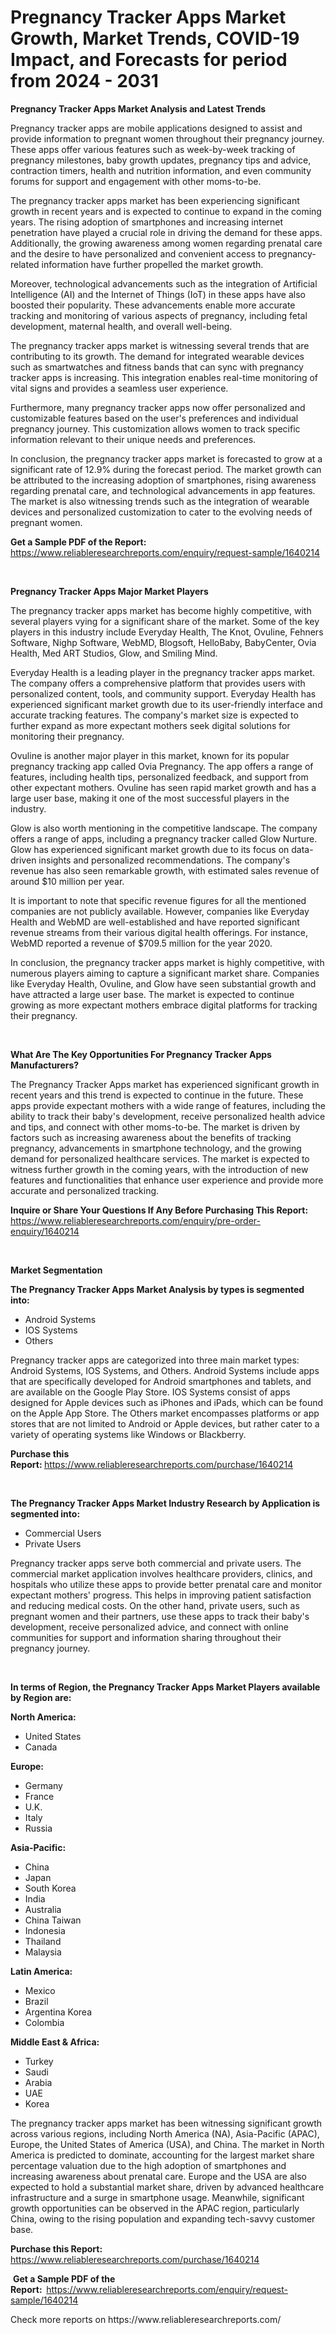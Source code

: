 <p><h1>Pregnancy Tracker Apps Market Growth, Market Trends, COVID-19 Impact, and Forecasts for period from 2024 - 2031</h1></p><p><strong>Pregnancy Tracker Apps Market Analysis and Latest Trends</strong></p>
<p><p>Pregnancy tracker apps are mobile applications designed to assist and provide information to pregnant women throughout their pregnancy journey. These apps offer various features such as week-by-week tracking of pregnancy milestones, baby growth updates, pregnancy tips and advice, contraction timers, health and nutrition information, and even community forums for support and engagement with other moms-to-be.</p><p>The pregnancy tracker apps market has been experiencing significant growth in recent years and is expected to continue to expand in the coming years. The rising adoption of smartphones and increasing internet penetration have played a crucial role in driving the demand for these apps. Additionally, the growing awareness among women regarding prenatal care and the desire to have personalized and convenient access to pregnancy-related information have further propelled the market growth.</p><p>Moreover, technological advancements such as the integration of Artificial Intelligence (AI) and the Internet of Things (IoT) in these apps have also boosted their popularity. These advancements enable more accurate tracking and monitoring of various aspects of pregnancy, including fetal development, maternal health, and overall well-being.</p><p>The pregnancy tracker apps market is witnessing several trends that are contributing to its growth. The demand for integrated wearable devices such as smartwatches and fitness bands that can sync with pregnancy tracker apps is increasing. This integration enables real-time monitoring of vital signs and provides a seamless user experience.</p><p>Furthermore, many pregnancy tracker apps now offer personalized and customizable features based on the user's preferences and individual pregnancy journey. This customization allows women to track specific information relevant to their unique needs and preferences.</p><p>In conclusion, the pregnancy tracker apps market is forecasted to grow at a significant rate of 12.9% during the forecast period. The market growth can be attributed to the increasing adoption of smartphones, rising awareness regarding prenatal care, and technological advancements in app features. The market is also witnessing trends such as the integration of wearable devices and personalized customization to cater to the evolving needs of pregnant women.</p></p>
<p><strong>Get a Sample PDF of the Report:&nbsp;</strong> <a href="https://www.reliableresearchreports.com/enquiry/request-sample/1640214">https://www.reliableresearchreports.com/enquiry/request-sample/1640214</a></p>
<p>&nbsp;</p>
<p><strong>Pregnancy Tracker Apps Major Market Players</strong></p>
<p><p>The pregnancy tracker apps market has become highly competitive, with several players vying for a significant share of the market. Some of the key players in this industry include Everyday Health, The Knot, Ovuline, Fehners Software, Nighp Software, WebMD, Blogsoft, HelloBaby, BabyCenter, Ovia Health, Med ART Studios, Glow, and Smiling Mind.</p><p>Everyday Health is a leading player in the pregnancy tracker apps market. The company offers a comprehensive platform that provides users with personalized content, tools, and community support. Everyday Health has experienced significant market growth due to its user-friendly interface and accurate tracking features. The company's market size is expected to further expand as more expectant mothers seek digital solutions for monitoring their pregnancy.</p><p>Ovuline is another major player in this market, known for its popular pregnancy tracking app called Ovia Pregnancy. The app offers a range of features, including health tips, personalized feedback, and support from other expectant mothers. Ovuline has seen rapid market growth and has a large user base, making it one of the most successful players in the industry.</p><p>Glow is also worth mentioning in the competitive landscape. The company offers a range of apps, including a pregnancy tracker called Glow Nurture. Glow has experienced significant market growth due to its focus on data-driven insights and personalized recommendations. The company's revenue has also seen remarkable growth, with estimated sales revenue of around $10 million per year.</p><p>It is important to note that specific revenue figures for all the mentioned companies are not publicly available. However, companies like Everyday Health and WebMD are well-established and have reported significant revenue streams from their various digital health offerings. For instance, WebMD reported a revenue of $709.5 million for the year 2020.</p><p>In conclusion, the pregnancy tracker apps market is highly competitive, with numerous players aiming to capture a significant market share. Companies like Everyday Health, Ovuline, and Glow have seen substantial growth and have attracted a large user base. The market is expected to continue growing as more expectant mothers embrace digital platforms for tracking their pregnancy.</p></p>
<p>&nbsp;</p>
<p><strong>What Are The Key Opportunities For Pregnancy Tracker Apps Manufacturers?</strong></p>
<p><p>The Pregnancy Tracker Apps market has experienced significant growth in recent years and this trend is expected to continue in the future. These apps provide expectant mothers with a wide range of features, including the ability to track their baby's development, receive personalized health advice and tips, and connect with other moms-to-be. The market is driven by factors such as increasing awareness about the benefits of tracking pregnancy, advancements in smartphone technology, and the growing demand for personalized healthcare services. The market is expected to witness further growth in the coming years, with the introduction of new features and functionalities that enhance user experience and provide more accurate and personalized tracking.</p></p>
<p><strong>Inquire or Share Your Questions If Any Before Purchasing This Report:</strong> <a href="https://www.reliableresearchreports.com/enquiry/pre-order-enquiry/1640214">https://www.reliableresearchreports.com/enquiry/pre-order-enquiry/1640214</a></p>
<p>&nbsp;</p>
<p><strong>Market Segmentation</strong></p>
<p><strong>The Pregnancy Tracker Apps Market Analysis by types is segmented into:</strong></p>
<p><ul><li>Android Systems</li><li>IOS Systems</li><li>Others</li></ul></p>
<p><p>Pregnancy tracker apps are categorized into three main market types: Android Systems, IOS Systems, and Others. Android Systems include apps that are specifically developed for Android smartphones and tablets, and are available on the Google Play Store. IOS Systems consist of apps designed for Apple devices such as iPhones and iPads, which can be found on the Apple App Store. The Others market encompasses platforms or app stores that are not limited to Android or Apple devices, but rather cater to a variety of operating systems like Windows or Blackberry.</p></p>
<p><strong>Purchase this Report:&nbsp;</strong><a href="https://www.reliableresearchreports.com/purchase/1640214">https://www.reliableresearchreports.com/purchase/1640214</a></p>
<p>&nbsp;</p>
<p><strong>The Pregnancy Tracker Apps Market Industry Research by Application is segmented into:</strong></p>
<p><ul><li>Commercial Users</li><li>Private Users</li></ul></p>
<p><p>Pregnancy tracker apps serve both commercial and private users. The commercial market application involves healthcare providers, clinics, and hospitals who utilize these apps to provide better prenatal care and monitor expectant mothers' progress. This helps in improving patient satisfaction and reducing medical costs. On the other hand, private users, such as pregnant women and their partners, use these apps to track their baby's development, receive personalized advice, and connect with online communities for support and information sharing throughout their pregnancy journey.</p></p>
<p>&nbsp;</p>
<p><strong>In terms of Region, the Pregnancy Tracker Apps Market Players available by Region are:</strong></p>
<p>
    <p> <strong> North America: </strong>
        <ul>
            <li>United States</li>
            <li>Canada</li>
        </ul>
        </p> 
    <p> <strong> Europe: </strong>
        <ul>
            <li>Germany</li>
            <li>France</li>
            <li>U.K.</li>
            <li>Italy</li>
            <li>Russia</li>
        </ul>
        </p> 
    <p> <strong> Asia-Pacific: </strong>
        <ul>
            <li>China</li>
            <li>Japan</li>
            <li>South Korea</li>
            <li>India</li>
            <li>Australia</li>
            <li>China Taiwan</li>
            <li>Indonesia</li>
            <li>Thailand</li>
            <li>Malaysia</li>
        </ul>
        </p> 
    <p> <strong> Latin America: </strong>
        <ul>
            <li>Mexico</li>
            <li>Brazil</li>
            <li>Argentina Korea</li>
            <li>Colombia</li>
        </ul>
        </p> 
    <p> <strong> Middle East & Africa: </strong>
        <ul>
            <li>Turkey</li>
            <li>Saudi</li>
            <li>Arabia</li>
            <li>UAE</li>
            <li>Korea</li>
        </ul>
    </p>
    </p>
<p><p>The pregnancy tracker apps market has been witnessing significant growth across various regions, including North America (NA), Asia-Pacific (APAC), Europe, the United States of America (USA), and China. The market in North America is predicted to dominate, accounting for the largest market share percentage valuation due to the high adoption of smartphones and increasing awareness about prenatal care. Europe and the USA are also expected to hold a substantial market share, driven by advanced healthcare infrastructure and a surge in smartphone usage. Meanwhile, significant growth opportunities can be observed in the APAC region, particularly China, owing to the rising population and expanding tech-savvy customer base.</p></p>
<p><strong>Purchase this Report: </strong><a href="https://www.reliableresearchreports.com/purchase/1640214">https://www.reliableresearchreports.com/purchase/1640214</a></p>
<p>&nbsp;<strong>Get a Sample PDF of the Report:&nbsp;&nbsp;</strong><a href="https://www.reliableresearchreports.com/enquiry/request-sample/1640214">https://www.reliableresearchreports.com/enquiry/request-sample/1640214</a></p>
<p><strong></strong></p>
<p>Check more reports on https://www.reliableresearchreports.com/</p>